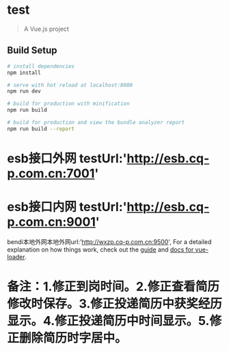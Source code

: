 # test

> A Vue.js project

## Build Setup

``` bash
# install dependencies
npm install

# serve with hot reload at localhost:8080
npm run dev

# build for production with minification
npm run build

# build for production and view the bundle analyzer report
npm run build --report
```
# esb接口外网 testUrl:'http://esb.cq-p.com.cn:7001'
# esb接口内网 testUrl:'http://esb.cq-p.com.cn:9001'
bendi本地外网本地外网url:'http://wxzp.cq-p.com.cn:9500',
For a detailed explanation on how things work, check out the [guide](http://vuejs-templates.github.io/webpack/) and [docs for vue-loader](http://vuejs.github.io/vue-loader).
# 备注：1.修正到岗时间。2.修正查看简历修改时保存。3.修正投递简历中获奖经历显示。4.修正投递简历中时间显示。5.修正删除简历时字居中。 